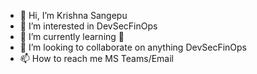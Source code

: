 - 👋 Hi, I’m Krishna Sangepu
- 👀 I’m interested in DevSecFinOps
- 🌱 I’m currently learning 🐍
- 💞️ I’m looking to collaborate on anything DevSecFinOps
- 📫 How to reach me MS Teams/Email

<!---
KrishnaSangepu/KrishnaSangepu is a ✨ special ✨ repository because its `README.md` (this file) appears on your GitHub profile.
You can click the Preview link to take a look at your changes.
--->
